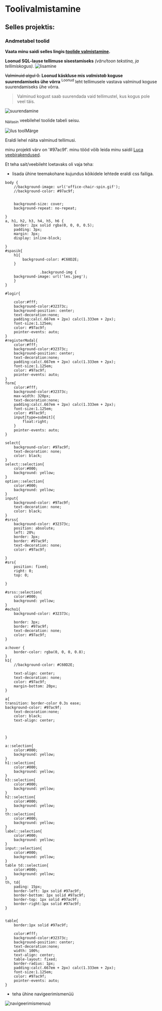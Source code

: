 # Toolivalmistamine
## Selles projektis:
### Andmetabel toolid
**Vaata minu saidi selles lingis:[toolide valmistamine](https://lucagluhhov22.thkit.ee/Content/toolivara/table3.php).**


**Loonud SQL-lause tellimuse sisestamiseks**
*(värv/toon tekstina, ja tellimiskogus).*
![lisamine](https://github.com/lkuca/Toolid-viimane-projekt/blob/main/Screenshot111.png)


~~Valminuid algul 0.~~
**Loonud käskluse mis _valmistab_ koguse suurendamiseks ühe võrra**
<sup>Loonud</sup> leht tellimusele vastava valminud koguse suurendamiseks ühe võrra.
>Valminud kogust saab suurendada vaid tellimustel,
kus kogus pole veel täis.

![suurendamine](https://github.com/lkuca/Toolid-viimane-projekt/blob/main/Screenshot222.png)


<sub>Näitasin</sub> veebilehel toolide tabeli seisu.

![ilus tool](https://github.com/lkuca/Toolid-viimane-projekt/blob/main/Screenshot.png)Märge



Eraldi lehel näita valminud tellimusi.

minu projekti värv on '#97ac9f'.
minu tööd võib leida minu saidil [Luca veebirakendused](https://lucagluhhov22.thkit.ee/).


Et teha sait/veebileht loetavaks oli vaja teha:
+ lisada ühine teemakohane kujundus kõikidele lehtede eraldi css failiga.
```
body {
    //background-image: url('office-chair-spin.gif');
    //background-color: #97ac9f;
    

    background-size: cover;
    background-repeat: no-repeat;
    
}
a, h1, h2, h3, h4, h5, h6 {
    border: 2px solid rgba(0, 0, 0, 0.5);
    padding: 3px;
    margin: 3px;
    display: inline-block;

}
#spasik{
    h1{
        background-color: #C60D2E;
    }
        
                .background-img {
    background-image: url('les.jpeg');
    }
}

#logir{

    color:#fff;
    background-color:#32373c;
    background-position: center;
    text-decoration:none;
    padding:calc(.667em + 2px) calc(1.333em + 2px);
    font-size:1.125em;
    color: #97ac9f;
    pointer-events: auto;
}
#registerModal{
    color:#fff;
    background-color:#32373c;
    background-position: center;
    text-decoration:none;
    padding:calc(.667em + 2px) calc(1.333em + 2px);
    font-size:1.125em;
    color: #97ac9f;
    pointer-events: auto;
}
form{
    color:#fff;
    background-color:#32373c;
    max-width: 320px;
    text-decoration:none;
    padding:calc(.667em + 2px) calc(1.333em + 2px);
    font-size:1.125em;
    color: #97ac9f;
    input[type=submit]{
        float:right;
    }
    pointer-events: auto;
}

select{
    background-color: #97ac9f;
    text-decoration: none;
    color: black;
}
select::selection{
    color:#000;
    background: yellow;
}
option::selection{
    color:#000;
    background: yellow;
}
input{
    background-color: #97ac9f;
    text-decoration: none;
    color: black;
}
#srss{
    background-color: #32373c;
    position: absolute;
    left: 20%;
    border: 3px;
    border: #97ac9f;
    text-decoration: none;
    color: #97ac9f;

}
#srs{
    position: fixed;
    right: 0;
    top: 0;
    
}

#srss::selection{
    color:#000;
    background: yellow;
}
#echo1{
    background-color: #32373c;

    border: 3px;
    border: #97ac9f;
    text-decoration: none;
    color: #97ac9f;
}

a:hover {
    border-color: rgba(0, 0, 0, 0.8);
}
h1{
    //background-color: #C60D2E;

    text-align: center;
    text-decoration: none;
    color: #97ac9f;
    margin-bottom: 20px;
}

a{
transition: border-color 0.3s ease;
background-color: #97ac9f;
    text-decoration:none;
    color: black;
    text-align: center;



}

a::selection{
    color:#000;
    background: yellow;
}
h1::selection{
    color:#000;
    background: yellow;
}
h3::selection{
    color:#000;
    background: yellow;
}
h2::selection{
    color:#000;
    background: yellow;
}
th::selection{
    color:#000;
    background: yellow;
}
label::selection{
    color:#000;
    background: yellow;
}
input::selection{
    color:#000;
    background: yellow;
}
table td::selection{
    color:#000;
    background: yellow;
}
th, td{
    pading: 15px;
    border-left: 1px solid #97ac9f;
    border-bottom: 1px solid #97ac9f;
    border-top: 1px solid #97ac9f;
    border-right:1px solid #97ac9f;
}


table{
    border:1px solid #97ac9f;
    
    color:#fff;
    background-color:#32373c;
    background-position: center;
    text-decoration:none;
    width: 100%;
    text-align: center;
    table-layout: fixed;
    border-radius: 1px;
    padding:calc(.667em + 2px) calc(1.333em + 2px);
    font-size:1.125em;
    color: #97ac9f;
    pointer-events: auto;
}

```
+ teha ühine navigeerimismenüü


![navigeerimismenuu](https://github.com/lkuca/Toolid-viimane-projekt/blob/main/Screenshot%202024-04-03%20000147.png))
